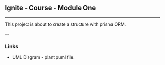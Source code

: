 ## Ignite - Course - Module One

---

This project is about to create a structure with prisma ORM.

--

### Links

- UML Diagram - plant.puml file.
